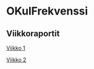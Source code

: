 # OKulFrekvenssi
## Viikkoraportit
[Viikko 1](./dokumentaatio/viikkoraportti1.md)
 
[Viikko 2](./dokumentaatio/viikkoraportti2.md)
